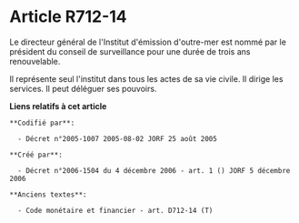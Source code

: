# Article R712-14

Le directeur général de l'Institut d'émission d'outre-mer est nommé par le président du conseil de surveillance pour une
durée de trois ans renouvelable.

Il représente seul l'institut dans tous les actes de sa vie civile. Il dirige les services. Il peut déléguer ses pouvoirs.

**Liens relatifs à cet article**

	**Codifié par**:

	  - Décret n°2005-1007 2005-08-02 JORF 25 août 2005

	**Créé par**:

	  - Décret n°2006-1504 du 4 décembre 2006 - art. 1 () JORF 5 décembre 2006

	**Anciens textes**:

	  - Code monétaire et financier - art. D712-14 (T)
